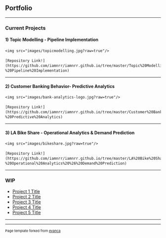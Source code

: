 ## Portfolio

---

### Current Projects

#### 1) Topic Modelling - Pipeline Implementation

	<img src="images/topicmodelling.jpg?raw=true"/>
		
	[Repository Link!](https://github.com/iamnrr/iamnrr.github.io/tree/master/Topic%20Modelling%20-%20Pipeline%20Implementation)

---

#### 2) Customer Banking Behavior- Predictive Analytics

	<img src="images/bank-analytics-logo.jpg?raw=true"/>					
		
	[Repository Link!](https://github.com/iamnrr/iamnrr.github.io/tree/master/Customer%20Banking%20Behavior-%20Predictive%20Analytics)
		
---

#### 3) LA Bike Share - Operational Analytics & Demand Prediction

	<img src="images/bikeshare.jpg?raw=true"/>

	[Repository Link!](https://github.com/iamnrr/iamnrr.github.io/tree/master/LA%20Bike%20Share%20-%20Operational%20Analytics%20%26%20Demand%20Prediction)
		
---


### WIP

- [Project 1 Title](http://example.com/)
- [Project 2 Title](http://example.com/)
- [Project 3 Title](http://example.com/)
- [Project 4 Title](http://example.com/)
- [Project 5 Title](http://example.com/)

---




---
<p style="font-size:11px">Page template forked from <a href="https://github.com/evanca/quick-portfolio">evanca</a></p>
<!-- Remove above link if you don't want to attibute -->
